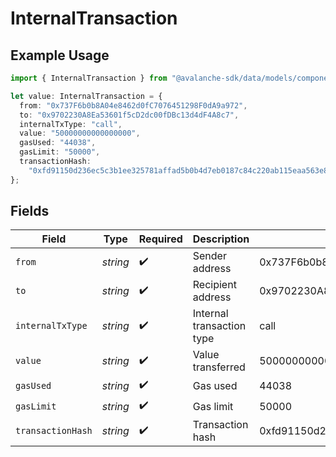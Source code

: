 # InternalTransaction

## Example Usage

```typescript
import { InternalTransaction } from "@avalanche-sdk/data/models/components";

let value: InternalTransaction = {
  from: "0x737F6b0b8A04e8462d0fC7076451298F0dA9a972",
  to: "0x9702230A8Ea53601f5cD2dc00fDBc13d4dF4A8c7",
  internalTxType: "call",
  value: "50000000000000000",
  gasUsed: "44038",
  gasLimit: "50000",
  transactionHash:
    "0xfd91150d236ec5c3b1ee325781affad5b0b4d7eb0187c84c220ab115eaa563e8",
};
```

## Fields

| Field                                                              | Type                                                               | Required                                                           | Description                                                        | Example                                                            |
| ------------------------------------------------------------------ | ------------------------------------------------------------------ | ------------------------------------------------------------------ | ------------------------------------------------------------------ | ------------------------------------------------------------------ |
| `from`                                                             | *string*                                                           | :heavy_check_mark:                                                 | Sender address                                                     | 0x737F6b0b8A04e8462d0fC7076451298F0dA9a972                         |
| `to`                                                               | *string*                                                           | :heavy_check_mark:                                                 | Recipient address                                                  | 0x9702230A8Ea53601f5cD2dc00fDBc13d4dF4A8c7                         |
| `internalTxType`                                                   | *string*                                                           | :heavy_check_mark:                                                 | Internal transaction type                                          | call                                                               |
| `value`                                                            | *string*                                                           | :heavy_check_mark:                                                 | Value transferred                                                  | 50000000000000000                                                  |
| `gasUsed`                                                          | *string*                                                           | :heavy_check_mark:                                                 | Gas used                                                           | 44038                                                              |
| `gasLimit`                                                         | *string*                                                           | :heavy_check_mark:                                                 | Gas limit                                                          | 50000                                                              |
| `transactionHash`                                                  | *string*                                                           | :heavy_check_mark:                                                 | Transaction hash                                                   | 0xfd91150d236ec5c3b1ee325781affad5b0b4d7eb0187c84c220ab115eaa563e8 |